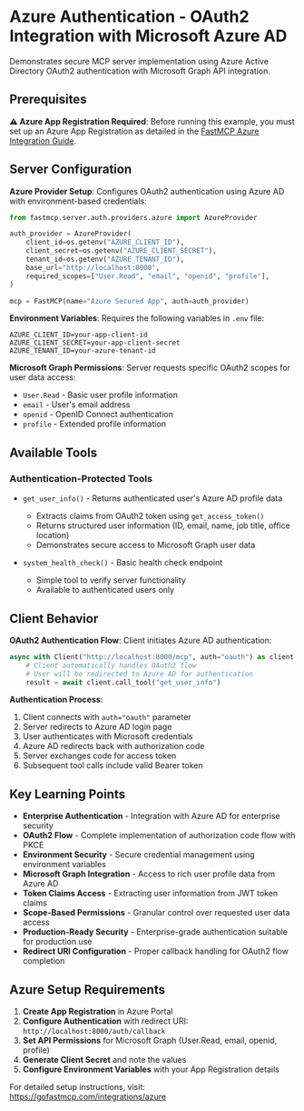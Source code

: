 # Azure Authentication - OAuth2 Integration with Microsoft Azure AD

Demonstrates secure MCP server implementation using Azure Active Directory OAuth2 authentication with Microsoft Graph API integration.

## Prerequisites

**⚠️ Azure App Registration Required**: Before running this example, you must set up an Azure App Registration as detailed in the [FastMCP Azure Integration Guide](https://gofastmcp.com/integrations/azure).

## Server Configuration

**Azure Provider Setup**: Configures OAuth2 authentication using Azure AD with environment-based credentials:
```python
from fastmcp.server.auth.providers.azure import AzureProvider

auth_provider = AzureProvider(
    client_id=os.getenv("AZURE_CLIENT_ID"),
    client_secret=os.getenv("AZURE_CLIENT_SECRET"), 
    tenant_id=os.getenv("AZURE_TENANT_ID"),
    base_url="http://localhost:8000",
    required_scopes=["User.Read", "email", "openid", "profile"],
)

mcp = FastMCP(name="Azure Secured App", auth=auth_provider)
```

**Environment Variables**: Requires the following variables in `.env` file:
```env
AZURE_CLIENT_ID=your-app-client-id
AZURE_CLIENT_SECRET=your-app-client-secret
AZURE_TENANT_ID=your-azure-tenant-id
```

**Microsoft Graph Permissions**: Server requests specific OAuth2 scopes for user data access:
- `User.Read` - Basic user profile information
- `email` - User's email address
- `openid` - OpenID Connect authentication
- `profile` - Extended profile information

## Available Tools

### Authentication-Protected Tools
- `get_user_info()` - Returns authenticated user's Azure AD profile data
  - Extracts claims from OAuth2 token using `get_access_token()`
  - Returns structured user information (ID, email, name, job title, office location)
  - Demonstrates secure access to Microsoft Graph user data

- `system_health_check()` - Basic health check endpoint
  - Simple tool to verify server functionality
  - Available to authenticated users only

## Client Behavior

**OAuth2 Authentication Flow**: Client initiates Azure AD authentication:
```python
async with Client("http://localhost:8000/mcp", auth="oauth") as client:
    # Client automatically handles OAuth2 flow
    # User will be redirected to Azure AD for authentication
    result = await client.call_tool("get_user_info")
```

**Authentication Process**:
1. Client connects with `auth="oauth"` parameter
2. Server redirects to Azure AD login page
3. User authenticates with Microsoft credentials
4. Azure AD redirects back with authorization code
5. Server exchanges code for access token
6. Subsequent tool calls include valid Bearer token

## Key Learning Points

- **Enterprise Authentication** - Integration with Azure AD for enterprise security
- **OAuth2 Flow** - Complete implementation of authorization code flow with PKCE
- **Environment Security** - Secure credential management using environment variables
- **Microsoft Graph Integration** - Access to rich user profile data from Azure AD
- **Token Claims Access** - Extracting user information from JWT token claims
- **Scope-Based Permissions** - Granular control over requested user data access
- **Production-Ready Security** - Enterprise-grade authentication suitable for production use
- **Redirect URI Configuration** - Proper callback handling for OAuth2 flow completion

## Azure Setup Requirements

1. **Create App Registration** in Azure Portal
2. **Configure Authentication** with redirect URI: `http://localhost:8000/auth/callback`
3. **Set API Permissions** for Microsoft Graph (User.Read, email, openid, profile)
4. **Generate Client Secret** and note the values
5. **Configure Environment Variables** with your App Registration details

For detailed setup instructions, visit: https://gofastmcp.com/integrations/azure